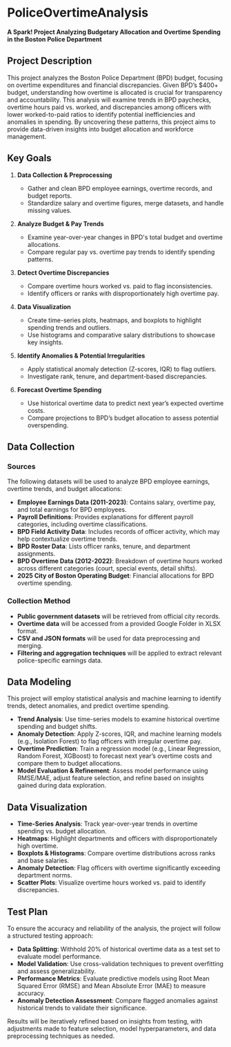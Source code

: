 # PoliceOvertimeAnalysis  
**A Spark! Project Analyzing Budgetary Allocation and Overtime Spending in the Boston Police Department**  


## **Project Description**  
This project analyzes the Boston Police Department (BPD) budget, focusing on overtime expenditures and financial discrepancies. Given BPD’s $400+ budget, understanding how overtime is allocated is crucial for transparency and accountability. This analysis will examine trends in BPD paychecks, overtime hours paid vs. worked, and discrepancies among officers with lower worked-to-paid ratios to identify potential inefficiencies and anomalies in spending. By uncovering these patterns, this project aims to provide data-driven insights into budget allocation and workforce management.  


## **Key Goals**  

1. **Data Collection & Preprocessing**  
   - Gather and clean BPD employee earnings, overtime records, and budget reports.  
   - Standardize salary and overtime figures, merge datasets, and handle missing values.  

2. **Analyze Budget & Pay Trends**  
   - Examine year-over-year changes in BPD's total budget and overtime allocations.  
   - Compare regular pay vs. overtime pay trends to identify spending patterns.  

3. **Detect Overtime Discrepancies**  
   - Compare overtime hours worked vs. paid to flag inconsistencies.  
   - Identify officers or ranks with disproportionately high overtime pay.  

4. **Data Visualization**  
   - Create time-series plots, heatmaps, and boxplots to highlight spending trends and outliers.  
   - Use histograms and comparative salary distributions to showcase key insights.  

5. **Identify Anomalies & Potential Irregularities**  
   - Apply statistical anomaly detection (Z-scores, IQR) to flag outliers.  
   - Investigate rank, tenure, and department-based discrepancies.  

6. **Forecast Overtime Spending**  
   - Use historical overtime data to predict next year’s expected overtime costs.  
   - Compare projections to BPD’s budget allocation to assess potential overspending.  


## **Data Collection**  

### **Sources**  
The following datasets will be used to analyze BPD employee earnings, overtime trends, and budget allocations:  
- **Employee Earnings Data (2011-2023)**: Contains salary, overtime pay, and total earnings for BPD employees.  
- **Payroll Definitions**: Provides explanations for different payroll categories, including overtime classifications.  
- **BPD Field Activity Data**: Includes records of officer activity, which may help contextualize overtime trends.  
- **BPD Roster Data**: Lists officer ranks, tenure, and department assignments.  
- **BPD Overtime Data (2012-2022)**: Breakdown of overtime hours worked across different categories (court, special events, detail shifts).  
- **2025 City of Boston Operating Budget**: Financial allocations for BPD overtime spending.  

### **Collection Method**  
- **Public government datasets** will be retrieved from official city records.  
- **Overtime data** will be accessed from a provided Google Folder in XLSX format.  
- **CSV and JSON formats** will be used for data preprocessing and merging.  
- **Filtering and aggregation techniques** will be applied to extract relevant police-specific earnings data.  

## **Data Modeling**  

This project will employ statistical analysis and machine learning to identify trends, detect anomalies, and predict overtime spending.  

- **Trend Analysis**: Use time-series models to examine historical overtime spending and budget shifts.  
- **Anomaly Detection**: Apply Z-scores, IQR, and machine learning models (e.g., Isolation Forest) to flag officers with irregular overtime pay.  
- **Overtime Prediction**: Train a regression model (e.g., Linear Regression, Random Forest, XGBoost) to forecast next year’s overtime costs and compare them to budget allocations.  
- **Model Evaluation & Refinement**: Assess model performance using RMSE/MAE, adjust feature selection, and refine based on insights gained during data exploration.  


## **Data Visualization**  
- **Time-Series Analysis**: Track year-over-year trends in overtime spending vs. budget allocation.  
- **Heatmaps**: Highlight departments and officers with disproportionately high overtime.  
- **Boxplots & Histograms**: Compare overtime distributions across ranks and base salaries.  
- **Anomaly Detection**: Flag officers with overtime significantly exceeding department norms.  
- **Scatter Plots**: Visualize overtime hours worked vs. paid to identify discrepancies.  


## **Test Plan**  

To ensure the accuracy and reliability of the analysis, the project will follow a structured testing approach:  

- **Data Splitting**: Withhold 20% of historical overtime data as a test set to evaluate model performance.  
- **Model Validation**: Use cross-validation techniques to prevent overfitting and assess generalizability.  
- **Performance Metrics**: Evaluate predictive models using Root Mean Squared Error (RMSE) and Mean Absolute Error (MAE) to measure accuracy.  
- **Anomaly Detection Assessment**: Compare flagged anomalies against historical trends to validate their significance.  

Results will be iteratively refined based on insights from testing, with adjustments made to feature selection, model hyperparameters, and data preprocessing techniques as needed.  


